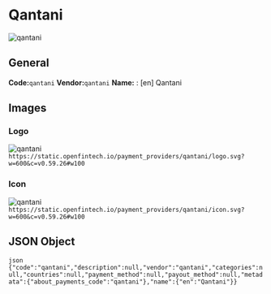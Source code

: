 # Qantani 
![qantani](https://static.openfintech.io/payment_providers/qantani/logo.svg?w=600&c=v0.59.26#w100) 
## General 
**Code:**`qantani` 
**Vendor:**`qantani` 
**Name:** 
:	[en] Qantani 
## Images 
### Logo 
![qantani](https://static.openfintech.io/payment_providers/qantani/logo.svg?w=600&c=v0.59.26#w100) 
``` https://static.openfintech.io/payment_providers/qantani/logo.svg?w=600&c=v0.59.26#w100 ``` 
### Icon 
![qantani](https://static.openfintech.io/payment_providers/qantani/icon.svg?w=600&c=v0.59.26#w100) 
``` https://static.openfintech.io/payment_providers/qantani/icon.svg?w=600&c=v0.59.26#w100 ``` 
## JSON Object 
```json {"code":"qantani","description":null,"vendor":"qantani","categories":null,"countries":null,"payment_method":null,"payout_method":null,"metadata":{"about_payments_code":"qantani"},"name":{"en":"Qantani"}} ``` 
